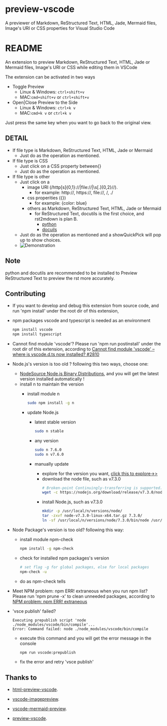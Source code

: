 # preview-vscode

A previewer of Markdown, ReStructured Text, HTML, Jade, Mermaid files, Image's URI or CSS properties for Visual Studio Code

# README

An extension to preview Markdown, ReStructured Text, HTML, Jade or Mermaid files, Image's URI or CSS while editing them in VSCode

The extension can be activated in two ways

* Toggle Preview
    - Linux & Windows: `ctrl+shift+v`
    - MAC:`cmd+shift+v` or `ctrl+shift+v`
* Open|Close Preview to the Side
    - Linux & Windows: `ctrl+k v`
    - MAC:`cmd+k v` or `ctrl+k v`

Just press the same key when you want to go back to the original view.

## DETAIL

+ If file type is Markdown, ReStructured Text, HTML, Jade or Mermaid
    - Just do as the operation as mentioned.
+ If file type is CSS
    - Just click on a CSS property between{}
    - Just do as the operation as mentioned.
+ If file type is other
    - Just click on a 
        * image URI (/http[s]{0,1}:\/\/|file:\/\/|\s[\.]{0,2}\//).
            * for example: http://, https://, file://, /, ./
        * css properities ({})
            * for example: {color: blue}
        * others as Markdown, ReStructured Text, HTML, Jade or Mermaid
            * for ReStructured Text, docutils is the first choice, and rst2mdown is plan B.
                * [python](https://www.python.org/)
                * [docuils](http://docutils.sourceforge.net/)
    - Just do as the operation as mentioned and a showQuickPick will pop up to show choices.
    - ![Demonstration](images/demonstration.gif)

## Note

python and docutils are recommended to be installed to Preview ReStructured Text to preview the rst more accurately.

## Contributing

+ If you want to develop and debug this extension from source code, and run 'npm install' under the root dir of this extension,

+ npm packages vscode and typescript is needed as an environment
    ```bash
    npm install vscode
    npm install typescript
    ```

+ Cannot find module 'vscode'? Please run 'npm run postinstall' under the root dir of this extension,
according to [Cannot find module 'vscode' – where is vscode.d.ts now installed? #2810](https://github.com/Microsoft/vscode/issues/2810)

+ Node.js's version is too old ? following this two ways, choose one:
    - [NodeSource Node.js Binary Distributions](https://github.com/nodesource/distributions), and you will get the latest version installed automatically !
    - install n to maintain the version
        * install module n

            ```bash
            sudo npm install -g n
            ```

        * update Node.js
             * latest stable version

                ```bash
                sudo n stable
                ```

             * any version

                ```bash
                sudo n 7.6.0
                sudo n v7.6.0
                ```
             * manually update
                * explore for the version you want, [click this to explore->>](https://nodejs.org/download/)
                * download the node file, such as v7.3.0
                    ```bash
                    # Broken-point Continuingly-transferring is supported.
                    wget -c https://nodejs.org/download/release/v7.3.0/node-v7.3.0-linux-x64.tar.gz
                    ```
                * install Node.js, such as v7.3.0
                    ```bash
                    mkdir -p /usr/local/n/versions/node/
                    tar -zxvf node-v7.3.0-linux-x64.tar.gz 7.3.0/
                    ln -sf /usr/local/n/versions/node/7.3.0/bin/node /usr/bin/node
                    ```
+ Node Package's version is too old? following this way:
    - install module npm-check
        ```bash
        npm install -g npm-check
        ```
    - check for installed npm packages's version
        ```bash
        # set flag -g for global packages, else for local packages
        npm-check -u
        ```
    - do as npm-check tells

+ Meet NPM problem: npm ERR! extraneous when you run npm list? Please run 'npm prune -x' to clean unneeded packages,
according to [NPM problem: npm ERR! extraneous](http://lifeonubuntu.com/npm-problem-npm-err-extraneous/)

+ 'vsce publish' failed?
    ```info
    Executing prepublish script 'node ./node_modules/vscode/bin/compile'...
    Error: Command failed: node ./node_modules/vscode/bin/compile
    ```
    - execute this command and you will get the error message in the console
        ```bash
        npm run vscode:prepublish
        ```
    - fix the error and retry 'vsce publish'

## Thanks to

+ [html-preview-vscode](https://github.com/tht13/html-preview-vscode.git).

+ [vscode-imagepreview](https://github.com/buzzfrog/vscode-imagepreview.git).

+ [vscode-mermaid-preview](https://github.com/vstirbu/vscode-mermaid-preview.git).

+ [preview-vscode](https://github.com/searKing/preview-vscode).
